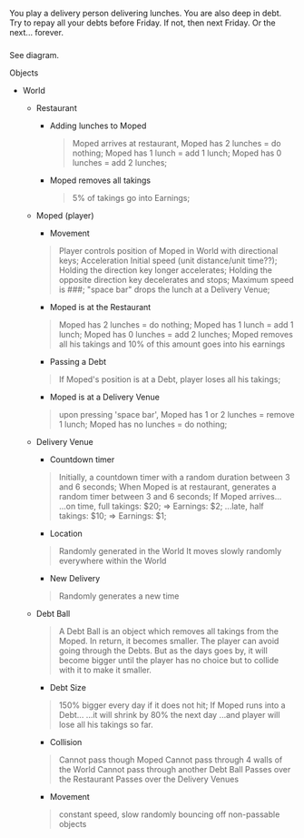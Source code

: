 

You play a delivery person delivering lunches. You are also deep in debt. Try to repay all your debts before Friday. If not, then next Friday. Or the next... forever.

###

See diagram.

Objects

- World

  - Restaurant

    - Adding lunches to Moped
      > Moped arrives at restaurant,
      > Moped has 2 lunches = do nothing;
      > Moped has 1 lunch = add 1 lunch;
      > Moped has 0 lunches = add 2 lunches;

    - Moped removes all takings
      > 5% of takings go into Earnings;

  - Moped (player)

    - Movement
    > Player controls position of Moped in World with directional keys;
    > Acceleration
      > Initial speed (unit distance/unit time??);
      > Holding the direction key longer accelerates;
      > Holding the opposite direction key decelerates and stops;
      > Maximum speed is ###;
    > "space bar" drops the lunch at a Delivery Venue;

    - Moped is at the Restaurant
    > Moped has 2 lunches = do nothing;
    > Moped has 1 lunch = add 1 lunch;
    > Moped has 0 lunches = add 2 lunches;
    > Moped removes all his takings and 10% of this amount goes into his earnings

    - Passing a Debt
    > If Moped's position is at a Debt, player loses all his takings;

    - Moped is at a Delivery Venue
    > upon pressing 'space bar',
      > Moped has 1 or 2 lunches = remove 1 lunch;
      > Moped has no lunches = do nothing;

  - Delivery Venue

    - Countdown timer
    > Initially, a countdown timer with a random duration between 3 and 6 seconds;
    > When Moped is at restaurant, generates a random timer between 3 and 6 seconds;
    > If Moped arrives...
      > ...on time, full takings: $20; => Earnings: $2;
      > ...late, half takings: $10; => Earnings: $1;

    - Location
    > Randomly generated in the World
    > It moves slowly randomly everywhere within the World

    - New Delivery
    > Randomly generates a new time

  - Debt Ball
    > A Debt Ball is an object which removes all takings from the Moped. In return, it becomes smaller. The player can avoid going through the Debts. But as the days goes by, it will become bigger until the player has no choice but to collide with it to make it smaller.

    - Debt Size
    > 150% bigger every day if it does not hit;
    > If Moped runs into a Debt...
      > ...it will shrink by 80% the next day
      > ...and player will lose all his takings so far.

    - Collision
    > Cannot pass though Moped
    > Cannot pass through 4 walls of the World
    > Cannot pass through another Debt Ball
    > Passes over the Restaurant
    > Passes over the Delivery Venues

    - Movement
    > constant speed, slow
    > randomly bouncing off non-passable objects
